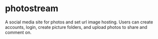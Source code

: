# photostream
A social media site for photos and set url image hosting. Users can create accounts, login, create picture folders, and upload
photos to share and comment on. 
